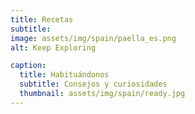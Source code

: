 ```yaml
---
title: Recetas
subtitle: 
image: assets/img/spain/paella_es.png
alt: Keep Exploring

caption:
  title: Habituándonos
  subtitle: Consejos y curiosidades
  thumbnail: assets/img/spain/ready.jpg
---
```




